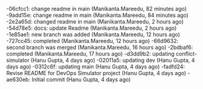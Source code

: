 -06cfcc1: change readme in main (Manikanta.Mareedu, 82 minutes ago)
-9add15e: change readme in main (Manikanta.Mareedu, 84 minutes ago)
-2e2a65d: changed readme in main (Manikanta.Mareedu, 2 hours ago)
-54d78e5: docs: update Readme (Manikanta.Mareedu, 2 hours ago)
-1e85ae1: new branch was added (Manikanta.Mareedu, 12 hours ago)
-727cc45: completed (Manikanta.Mareedu, 12 hours ago)
-66d9632: second branch was merged (Manikanta.Mareedu, 16 hours ago)
-2bdbaf6: completed (Manikanta.Mareedu, 17 hours ago)
-d3dd9b2: updating conflict-simulator (Hanu Gupta, 4 days ago)
-02011a5: updating dev (Hanu Gupta, 4 days ago)
-0312c6f: updating main (Hanu Gupta, 4 days ago)
-fadfd24: Revise README for DevOps Simulator project (Hanu Gupta, 4 days ago)
-ae630eb: Initial commit (Hanu Gupta, 4 days ago)